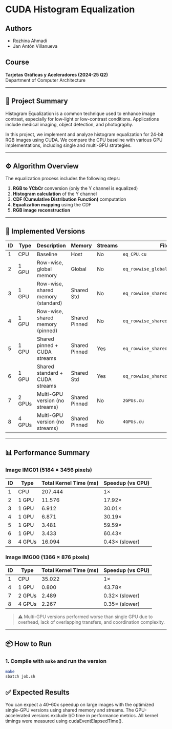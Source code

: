 # CUDA Histogram Equalization

## Authors
- Rozhina Ahmadi  
- Jan Antón Villanueva

## Course
**Tarjetas Gráficas y Aceleradores (2024-25 Q2)**  
Department of Computer Architecture

---

## 📝 Project Summary

Histogram Equalization is a common technique used to enhance image contrast, especially for low-light or low-contrast conditions. Applications include medical imaging, object detection, and photography.

In this project, we implement and analyze histogram equalization for 24-bit RGB images using CUDA. We compare the CPU baseline with various GPU implementations, including single and multi-GPU strategies.

---

## ⚙️ Algorithm Overview

The equalization process includes the following steps:

1. **RGB to YCbCr** conversion (only the Y channel is equalized)
2. **Histogram calculation** of the Y channel
3. **CDF (Cumulative Distribution Function)** computation
4. **Equalization mapping** using the CDF
5. **RGB image reconstruction**

---

## 🚀 Implemented Versions

| ID | Type      | Description                          | Memory      | Streams | Filename                             |
|----|-----------|--------------------------------------|-------------|---------|--------------------------------------|
| 1  | CPU       | Baseline                             | Host        | No      | `eq_CPU.cu`                          |
| 2  | 1 GPU     | Row-wise, global memory              | Global      | No      | `eq_rowwise_global.cu`              |
| 3  | 1 GPU     | Row-wise, shared memory (standard)   | Shared Std  | No      | `eq_rowwise_shared_standard.cu`     |
| 4  | 1 GPU     | Row-wise, shared memory (pinned)     | Shared Pinned | No    | `eq_rowwise_shared_pinned.cu`       |
| 5  | 1 GPU     | Shared pinned + CUDA streams         | Shared Pinned | Yes   | `eq_rowwise_shared_pinned_streams.cu` |
| 6  | 1 GPU     | Shared standard + CUDA streams       | Shared Std  | Yes     | `eq_rowwise_shared_standard_streams.cu` |
| 7  | 2 GPUs    | Multi-GPU version (no streams)       | Shared Pinned | No    | `2GPUs.cu`                     |
| 8  | 4 GPUs    | Multi-GPU version (no streams)       | Shared Pinned | No    | `4GPUs.cu`                     |

---

## 📊 Performance Summary

### Image IMG01 (5184 × 3456 pixels)

| ID | Type    | Total Kernel Time (ms) | Speedup (vs CPU) |
|----|---------|------------------------|------------------|
| 1  | CPU     | 207.444                | 1×               |
| 2  | 1 GPU   | 11.576                 | 17.92×           |
| 3  | 1 GPU   | 6.912                  | 30.01×           |
| 4  | 1 GPU   | 6.871                  | 30.19×           |
| 5  | 1 GPU   | 3.481                  | 59.59×           |
| 6  | 1 GPU   | 3.433                  | 60.43×           |
| 8  | 4 GPUs  | 16.094                 | 0.43× (slower)   |

### Image IMG00 (1366 × 876 pixels)

| ID | Type    | Total Kernel Time (ms) | Speedup (vs CPU) |
|----|---------|------------------------|------------------|
| 1  | CPU     | 35.022                 | 1×               |
| 4  | 1 GPU   | 0.800                  | 43.78×           |
| 7  | 2 GPUs  | 2.489                  | 0.32× (slower)   |
| 8  | 4 GPUs  | 2.267                  | 0.35× (slower)   |

> ⚠️ Multi-GPU versions performed worse than single GPU due to overhead, lack of overlapping transfers, and coordination complexity.

---

## 📦 How to Run

### 1. Compile with `make` and run the version
```bash
make
sbatch job.sh
```
## ✅ Expected Results
You can expect a 40–60x speedup on large images with the optimized single-GPU versions using shared memory and streams.
The GPU-accelerated versions exclude I/O time in performance metrics. All kernel timings were measured using cudaEventElapsedTime().

